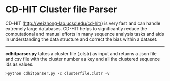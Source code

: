 # CD-HIT Cluster file Parser
CD-HIT (http://weizhong-lab.ucsd.edu/cd-hit/) is very fast and can handle extremely large databases. CD-HIT helps to significantly reduce the computational and manual efforts in many sequence analysis tasks and aids in understanding the data structure and correct the bias within a dataset.  
- - - -
**cdhitparser.py** takes a cluster file (.clstr) as input and returns a .json file and csv file with the cluster number as key and all the clustered sequence ids as values.

`>python cdhitparser.py -c clusterfile.clstr -v`


